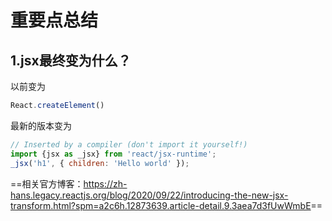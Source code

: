 # 重要点总结

## 1.jsx最终变为什么？

以前变为

```javascript
React.createElement()
```

最新的版本变为

```javascript
// Inserted by a compiler (don't import it yourself!)
import {jsx as _jsx} from 'react/jsx-runtime';
_jsx('h1', { children: 'Hello world' });
```

==相关官方博客：<https://zh-hans.legacy.reactjs.org/blog/2020/09/22/introducing-the-new-jsx-transform.html?spm=a2c6h.12873639.article-detail.9.3aea7d3fUwWmbE>==
